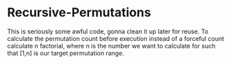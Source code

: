 # Recursive-Permutations
This is seriously some awful code, gonna clean it up later for reuse. To calculate the permutation count before execution instead of a forceful count calculate n factorial, where n is the number we want to calculate for such that [1,n] is our target permutation range. 
